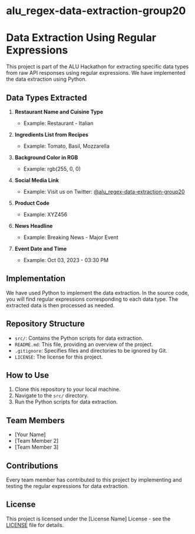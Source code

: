 # alu_regex-data-extraction-group20
# Data Extraction Using Regular Expressions

This project is part of the ALU Hackathon for extracting specific data types from raw API responses using regular expressions. We have implemented the data extraction using Python.

## Data Types Extracted

1. **Restaurant Name and Cuisine Type**
   - Example: Restaurant - Italian

2. **Ingredients List from Recipes**
   - Example: Tomato, Basil, Mozzarella

3. **Background Color in RGB**
   - Example: rgb(255, 0, 0)

4. **Social Media Link**
   - Example: Visit us on Twitter: [@alu_regex-data-extraction-group20](https://twitter.com/alu_regex-data-extraction-group20)

5. **Product Code**
   - Example: XYZ456

6. **News Headline**
   - Example: Breaking News - Major Event

7. **Event Date and Time**
   - Example: Oct 03, 2023 - 03:30 PM

## Implementation

We have used Python to implement the data extraction. In the source code, you will find regular expressions corresponding to each data type. The extracted data is then processed as needed.

## Repository Structure

- `src/`: Contains the Python scripts for data extraction.
- `README.md`: This file, providing an overview of the project.
- `.gitignore`: Specifies files and directories to be ignored by Git.
- `LICENSE`: The license for this project.

## How to Use

1. Clone this repository to your local machine.
2. Navigate to the `src/` directory.
3. Run the Python scripts for data extraction.

## Team Members

- [Your Name]
- [Team Member 2]
- [Team Member 3]

## Contributions

Every team member has contributed to this project by implementing and testing the regular expressions for data extraction.

## License

This project is licensed under the [License Name] License - see the [LICENSE](LICENSE) file for details.
